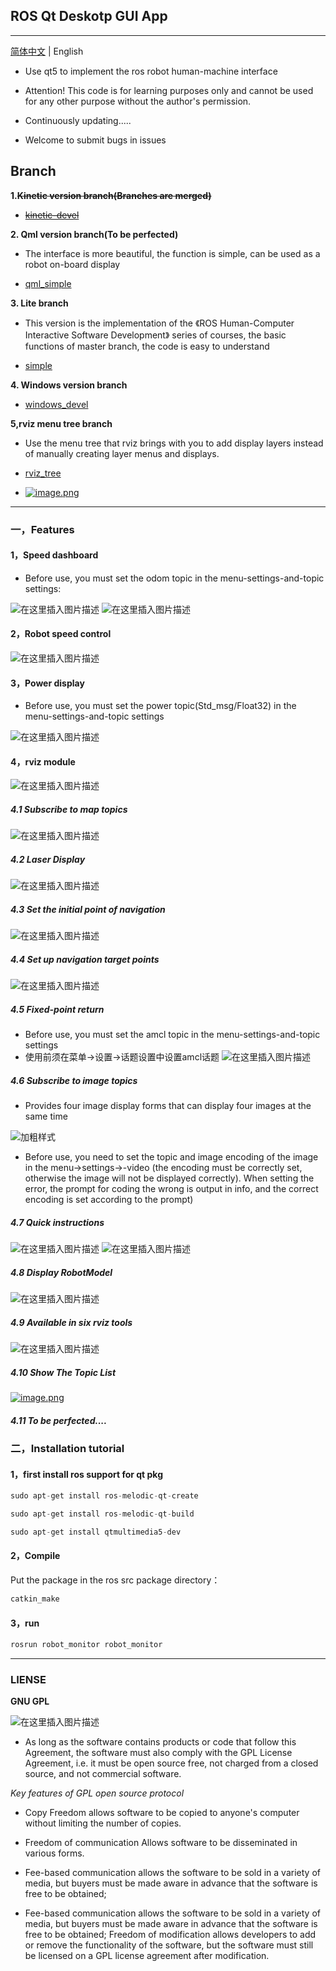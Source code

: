 ## ROS Qt Deskotp GUI App

***

 [简体中文](./README.md) | English

- Use qt5 to implement the ros robot human-machine interface

- Attention! This code is for learning purposes only and cannot be used for any other purpose without the author's permission.

- Continuously updating.....

- Welcome to submit bugs in issues

## Branch
**1.~~Kinetic version branch(Branches are merged)~~**

- ~~[kinetic-devel](https://github.com/chengyangkj/Ros_Qt5_Gui_App/tree/kinetic-devel "kinetic-devel")~~


**2. Qml version branch(To be perfected)**

- The interface is more beautiful, the function is simple, can be used as a robot on-board display

- [qml_simple](https://github.com/chengyangkj/Ros_Qt5_Gui_App/tree/qml_simple)


**3. Lite branch**

- This version is the implementation of the 《ROS Human-Computer Interactive Software Development》 series of courses, the basic functions of master branch, the code is easy to understand

- [simple](https://github.com/chengyangkj/Ros_Qt5_Gui_App/tree/simple)


**4. Windows version branch**
- [windows_devel](https://github.com/chengyangkj/Ros_Qt5_Gui_App/tree/windows_devel)

**5,rviz menu tree branch**

- Use the menu tree that rviz brings with you to add display layers instead of manually creating layer menus and displays.

- [rviz_tree](https://github.com/chengyangkj/Ros_Qt5_Gui_App/tree/rviz_tree)

- [![image.png](https://i.postimg.cc/KY0XyzKD/image.png)](https://postimg.cc/2qL9QC71)

***

### 一，Features

#### 1，Speed dashboard

- Before use, you must set the odom topic in the menu-settings-and-topic settings:

![在这里插入图片描述](https://img-blog.csdnimg.cn/20200507124144542.png?x-oss-process=image/watermark,type_ZmFuZ3poZW5naGVpdGk,shadow_10,text_aHR0cHM6Ly9ibG9nLmNzZG4ubmV0L3FxXzM4NDQxNjky,size_16,color_FFFFFF,t_70)
![在这里插入图片描述](https://img-blog.csdnimg.cn/20200405102549333.gif)
#### 2，Robot speed control

![在这里插入图片描述](https://img-blog.csdnimg.cn/20200405104454149.png?x-oss-process=image/watermark,type_ZmFuZ3poZW5naGVpdGk,shadow_10,text_aHR0cHM6Ly9ibG9nLmNzZG4ubmV0L3FxXzM4NDQxNjky,size_16,color_FFFFFF,t_70)
#### 3，Power display

- Before use, you must set the power topic(Std_msg/Float32) in the menu-settings-and-topic settings

![在这里插入图片描述](https://img-blog.csdnimg.cn/20200405153102508.png)
#### 4，rviz module

![在这里插入图片描述](https://img-blog.csdnimg.cn/20200405151916473.png?x-oss-process=image/watermark,type_ZmFuZ3poZW5naGVpdGk,shadow_10,text_aHR0cHM6Ly9ibG9nLmNzZG4ubmV0L3FxXzM4NDQxNjky,size_16,color_FFFFFF,t_70)
##### 4.1 Subscribe to map topics

![在这里插入图片描述](https://img-blog.csdnimg.cn/20200408122253344.gif)

##### 4.2 Laser Display

![在这里插入图片描述](https://img-blog.csdnimg.cn/20200408194648822.gif)
##### 4.3 Set the initial point of navigation

![在这里插入图片描述](https://img-blog.csdnimg.cn/20200411201723417.gif)
##### 4.4 Set up navigation target points

![在这里插入图片描述](https://img-blog.csdnimg.cn/20200411201804722.gif)
##### 4.5 Fixed-point return

- Before use, you must set the amcl topic in the menu-settings-and-topic settings
- 使用前须在菜单->设置->话题设置中设置amcl话题
![在这里插入图片描述](https://img-blog.csdnimg.cn/20200413204212739.gif)
##### 4.6 Subscribe to image topics


- Provides four image display forms that can display four images at the same time

![加粗样式](https://img-blog.csdnimg.cn/20200507093831130.png?x-oss-process=image/watermark,type_ZmFuZ3poZW5naGVpdGk,shadow_10,text_aHR0cHM6Ly9ibG9nLmNzZG4ubmV0L3FxXzM4NDQxNjky,size_16,color_FFFFFF,t_70)
- Before use, you need to set the topic and image encoding of the image in the menu->settings->-video (the encoding must be correctly set, otherwise the image will not be displayed correctly). When setting the error, the prompt for coding the wrong is output in info, and the correct encoding is set according to the prompt)


##### 4.7 Quick instructions

![在这里插入图片描述](https://img-blog.csdnimg.cn/20200429204153916.png?x-oss-process=image/watermark,type_ZmFuZ3poZW5naGVpdGk,shadow_10,text_aHR0cHM6Ly9ibG9nLmNzZG4ubmV0L3FxXzM4NDQxNjky,size_16,color_FFFFFF,t_70)
![在这里插入图片描述](https://img-blog.csdnimg.cn/20200429204233788.png?x-oss-process=image/watermark,type_ZmFuZ3poZW5naGVpdGk,shadow_10,text_aHR0cHM6Ly9ibG9nLmNzZG4ubmV0L3FxXzM4NDQxNjky,size_16,color_FFFFFF,t_70)

##### 4.8 Display RobotModel

![在这里插入图片描述](https://img-blog.csdnimg.cn/20200501165154149.gif)
##### 4.9 Available in six rviz tools

![在这里插入图片描述](https://img-blog.csdnimg.cn/20200515184545845.png)
##### 4.10 Show The Topic List

[![image.png](https://i.postimg.cc/Z5bGBfgk/image.png)](https://postimg.cc/svL6bJsK)
##### 4.11 To be perfected....

### 二，Installation tutorial

#### 1，first install ros support for qt pkg
```cpp
sudo apt-get install ros-melodic-qt-create
```

```cpp
sudo apt-get install ros-melodic-qt-build
```
```cpp
sudo apt-get install qtmultimedia5-dev
```
#### 2，Compile

Put the package in the ros src package directory：

```cpp
catkin_make
```
#### 3，run

```cpp
rosrun robot_monitor robot_monitor
```
***
### LIENSE

**GNU GPL**

![在这里插入图片描述](https://img-blog.csdnimg.cn/20200408135643929.png)

- As long as the software contains products or code that follow this Agreement, the software must also comply with the GPL License Agreement, i.e. it must be open source free, not charged from a closed source, and not commercial software.

*Key features of GPL open source protocol*

- Copy Freedom allows software to be copied to anyone's computer without limiting the number of copies.

- Freedom of communication Allows software to be disseminated in various forms.

- Fee-based communication allows the software to be sold in a variety of media, but buyers must be made aware in advance that the software is free to be obtained;

- Fee-based communication allows the software to be sold in a variety of media, but buyers must be made aware in advance that the software is free to be obtained;
Freedom of modification allows developers to add or remove the functionality of the software, but the software must still be licensed on a GPL license agreement after modification.

